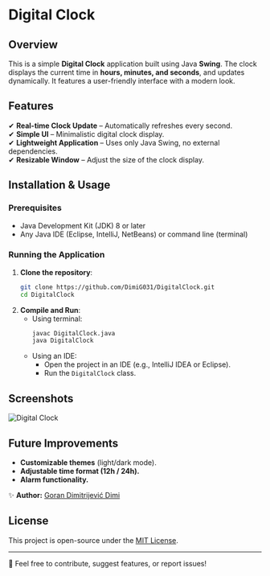 # Digital Clock

## Overview
This is a simple **Digital Clock** application built using Java **Swing**. The clock displays the current time in **hours, minutes, and seconds**, and updates dynamically. It features a user-friendly interface with a modern look.

## Features
✔ **Real-time Clock Update** – Automatically refreshes every second.  
✔ **Simple UI** – Minimalistic digital clock display.  
✔ **Lightweight Application** – Uses only Java Swing, no external dependencies.  
✔ **Resizable Window** – Adjust the size of the clock display.  

## Installation & Usage
### Prerequisites
- Java Development Kit (JDK) 8 or later
- Any Java IDE (Eclipse, IntelliJ, NetBeans) or command line (terminal)

### Running the Application
1. **Clone the repository**:
   ```sh
   git clone https://github.com/DimiG031/DigitalClock.git
   cd DigitalClock
   ```
2. **Compile and Run**:
   - Using terminal:
     ```sh
     javac DigitalClock.java
     java DigitalClock
     ```
   - Using an IDE:
     - Open the project in an IDE (e.g., IntelliJ IDEA or Eclipse).
     - Run the `DigitalClock` class.

## Screenshots
![Digital Clock](images/digital_clock_screenshot.png)

## Future Improvements
- **Customizable themes** (light/dark mode).
- **Adjustable time format (12h / 24h).**
- **Alarm functionality.**

✨ **Author:** [Goran Dimitrijević Dimi](https://github.com/DimiG031)

## License
This project is open-source under the [MIT License](LICENSE).

---
📩 Feel free to contribute, suggest features, or report issues!

